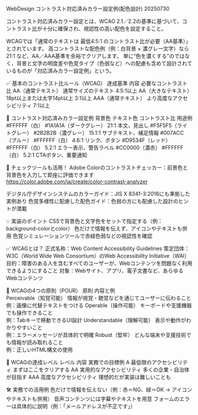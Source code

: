 WebDesign コントラスト対応済みカラー設定例(配色設計) 20250730

コントラスト対応済みカラー設定とは、WCAG 2.1／2.2の基準に基づいて、コントラスト比が十分に確保され、視認性の高い配色を設定すること。

WCAGでは「通常のテキストは 最低4.5:1 のコントラスト比が必要（AA基準）」とされています。
高コントラストな配色例（例：白背景 × 濃グレー文字）なら 21:1 など、AA／AAA基準を余裕でクリアします。
単に“色を濃くする”のではなく、背景と文字の明度差や色覚タイプ（色弱など）への配慮も含めて設計されているものが「対応済みカラー設定例」という。

✅ 基本のコントラスト比ルール（WCAG）
達成基準	                内容	              必要なコントラスト比
AA（通常テキスト）	    通常サイズのテキスト	    4.5:1以上
AA（大きなテキスト）	18pt以上または太字14pt以上	3:1以上
AAA（通常テキスト）	    より高度なアクセシビリティ	 7:1以上

🎨 コントラスト対応済みカラー設定例
背景色	テキスト色	                                コントラスト比	用途例
#FFFFFF（白）	#1A1A1A（ダークグレー）	         21:1	        本文、見出し
#F5F5F5（ライトグレー）	#2B2B2B（濃グレー）	 15.1:1	         サブテキスト、補足情報
#007ACC（ブルー）	#FFFFFF（白）	            4.6:1	        リンク、ボタン
#D9534F（レッド）	#FFFFFF（白）	            5.2:1	        エラー表示、警告ラベル
#CC0000（濃赤）	#FFFFFF（白）	            5.2:1	        CTAボタン、重要通知

🧪 チェックツールも活用！
Adobe Colorのコントラストチェッカー：前景色と背景色を入力して即座に評価できます
https://color.adobe.com/ja/create/color-contrast-analyzer

デジタル庁デザインシステムのカラーガイド：JIS X 8341-3:2016にも準拠した実例あり
色覚多様性に配慮した配色ガイド：色弱の方にも配慮した設計のヒントが満載

💡 実装のポイント
CSSで背景色と文字色をセットで指定する（例：background-colorとcolor）
色だけで情報を伝えず、アイコンやテキストも併用
色覚シミュレーションツールで赤緑色弱などの視認性を確認

✅ WCAGとは？
正式名称：Web Content Accessibility Guidelines
策定団体：W3C（World Wide Web Consortium）のWeb Accessibility Initiative（WAI）
目的：障害のある人を含むすべてのユーザーが、Webコンテンツを問題なく利用できるようにすること
対象：Webサイト、アプリ、電子文書など、あらゆるWebコンテンツ

🧱 WCAGの4つの原則（POUR）
原則	                    内容と例    
Perceivable（知覚可能）	    情報が視覚・聴覚などを通じてユーザーに伝わること<br>例：画像に代替テキストをつける
Operable（操作可能）	    キーボードや支援機器でも操作できること<br>例：Tabキーで移動できるUI設計
Understandable（理解可能）	表示や動作がわかりやすいこと<br>例：エラーメッセージが具体的で明確
Robust（堅牢）	            どんな端末や支援技術でも情報が読み取れること<br>例：正しいHTML構文の使用

🎯 WCAGの達成レベル
レベル	    内容	                実務での目標例
A	    最低限のアクセシビリティ	まずはここをクリアする
AA	    実用的なアクセシビリティ	多くの企業・自治体が目指す
AAA	    高度なアクセシビリティ	    理想的だが実装は難しいことも

🛠️ 実務での活用例
色だけで情報を伝えない（例：赤＝NG、緑＝OK → アイコンやテキストも併用）
音声コンテンツには字幕やテキストを用意
フォームのエラーは具体的に説明（例：「メールアドレスが不正です」）